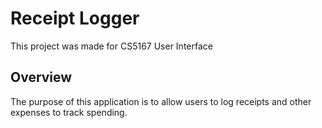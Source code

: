 # Receipt Logger

This project was made for CS5167 User Interface

## Overview

The purpose of this application is to allow users to log receipts and other expenses to track spending.


